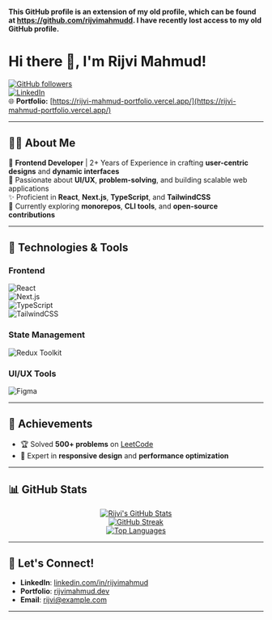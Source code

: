 **This GitHub profile is an extension of my old profile, which can be found at https://github.com/rijvimahmudd. I have recently lost access to my old GitHub profile.**

# Hi there 👋, I'm Rijvi Mahmud!  

[![GitHub followers](https://img.shields.io/github/followers/rijvi-mahmud?style=social)](https://github.com/RijviMahmud?tab=followers)  
[![LinkedIn](https://img.shields.io/badge/-Connect-blue?style=flat&logo=linkedin&logoColor=white)](https://linkedin.com/in/rijvimahmud)  
🌐 **Portfolio:** [https://rijvi-mahmud-portfolio.vercel.app/](https://rijvi-mahmud-portfolio.vercel.app/)  

---

## 👩‍💻 About Me  

🎨 **Frontend Developer** | 2+ Years of Experience in crafting **user-centric designs** and **dynamic interfaces**  
🚀 Passionate about **UI/UX**, **problem-solving**, and building scalable web applications  
✨ Proficient in **React**, **Next.js**, **TypeScript**, and **TailwindCSS**  
🌱 Currently exploring **monorepos**, **CLI tools**, and **open-source contributions**  

---

## 🔧 Technologies & Tools  

### **Frontend**
![React](https://img.shields.io/badge/-React-61DAFB?logo=react&logoColor=white&style=flat)  
![Next.js](https://img.shields.io/badge/-Next.js-black?logo=next.js&logoColor=white&style=flat)  
![TypeScript](https://img.shields.io/badge/-TypeScript-3178C6?logo=typescript&logoColor=white&style=flat)  
![TailwindCSS](https://img.shields.io/badge/-TailwindCSS-06B6D4?logo=tailwindcss&logoColor=white&style=flat)  

### **State Management**
![Redux Toolkit](https://img.shields.io/badge/-Redux%20Toolkit-764ABC?logo=redux&logoColor=white&style=flat)  

### **UI/UX Tools**
![Figma](https://img.shields.io/badge/-Figma-F24E1E?logo=figma&logoColor=white&style=flat)  

---

## 🌟 Achievements  

- 🏆 Solved **500+ problems** on [LeetCode](https://leetcode.com/rijvimahmud/)
- 🎯 Expert in **responsive design** and **performance optimization**  

---

## 📊 GitHub Stats  

<div align="center">

[![Rijvi's GitHub Stats](https://github-readme-stats.vercel.app/api?username=rijvi-mahmud&show_icons=true&theme=radical)](https://github.com/anuraghazra/github-readme-stats)  
[![GitHub Streak](https://streak-stats.demolab.com?user=rijvi-mahmud&theme=radical)](https://git.io/streak-stats)  
[![Top Languages](https://github-readme-stats.vercel.app/api/top-langs/?username=rijvi-mahmud&layout=compact&theme=radical)](https://github.com/anuraghazra/github-readme-stats)

</div>

---


## 💬 Let's Connect!  

- **LinkedIn**: [linkedin.com/in/rijvimahmud](https://linkedin.com/in/rijvimahmud)  
- **Portfolio**: [rijvimahmud.dev]([https://rijvimahmud.dev](https://rijvi-mahmud-portfolio.vercel.app/))  
- **Email**: [rijvi@example.com](mailto:rijvi@example.com)  

---


<!---
rijvi-mahmud/rijvi-mahmud is a ✨ special ✨ repository because its `README.md` (this file) appears on your GitHub profile.
You can click the Preview link to take a look at your changes.
--->
